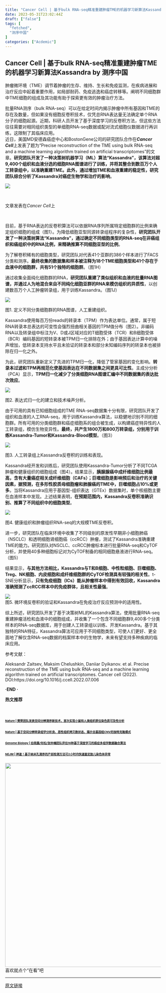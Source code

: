 ```yaml
---
title: "Cancer Cell | 基于bulk RNA-seq精准重建肿瘤TME的机器学习新算法Kassandra"
date: 2023-05-31T23:02:44Z
draft: ["false"]
tags: [
  "fetched",
  "测序中国"
]
categories: ["Acdemic"]
---
```

Cancer Cell | 基于bulk RNA-seq精准重建肿瘤TME的机器学习新算法Kassandra by 测序中国
------
<div><section><section powered-by="xiumi.us"><section><section powered-by="xiumi.us"><section><p><span>肿瘤微环境（TME）调节着肿瘤的生存、维持、生长和免疫监测，在疾病进展和治疗反应中起着重要作用，如局部耐药、免疫逃逸和癌症转移等。阐明不同细胞群中TME细胞的组成及其功能有助于探索更有效的肿瘤治疗方法。</span></p><section><span>批量RNA测序（bulk RNA-seq）可以在给定时间内揭示肿瘤中所有基因和TME的存在及数量，但如果没有细胞反卷积技术，仅凭总RNA表达量无法确定单个RNA分子的细胞起源。近期，科研人员开发了基于深度学习的反卷积方法，但这些方法往往需要对相同组织类型的单细胞RNA-seq数据或配对流式细胞仪数据进行再训练，这限制了其临床应用。</span></section><section><span>近日，美国</span><span>MD安德森癌症中心</span><span>和</span><span>BostonGene公司</span><span>的研究团队合作在</span><em><strong>Cancer Cell</strong></em><span>上发表了题为“Precise reconstruction of the TME using bulk RNA-seq and a machine learning algorithm trained on artificial transcriptomes”的文章。</span><strong>研究团队开发了一种决策树机器学习（ML）算法“Kassandra”，该算法对超9,400个组织和血液分选的细胞RNA图谱进行了训练，并将其整合到数百万个人工转录组中，以准确重建TME</strong><strong><span>。</span><span>此外，通过增加TME和血液重建的稳定性，研究团队综合分析了Kassandra对癌症生物学和治疗的影响</span></strong><span>。</span></section><section><span></span></section><p><img data-galleryid="" data-ratio="0.5431034482758621" data-s="300,640" data-src="https://mmbiz.qpic.cn/mmbiz_png/DMKW2dzPflLsmmHeMrVianj9ogXH5QiaXJgHEVsuCmRiasSUZXibDzJaEHC4weGuiaGWibOKWQ11e5Ns0vQxc1UCu1vw/640?wx_fmt=png" data-type="png" data-w="1044" src="https://mmbiz.qpic.cn/mmbiz_png/DMKW2dzPflLsmmHeMrVianj9ogXH5QiaXJgHEVsuCmRiasSUZXibDzJaEHC4weGuiaGWibOKWQ11e5Ns0vQxc1UCu1vw/640?wx_fmt=png"></p><section><p><span> </span></p><p><span>文章发表在<em>Cancer Cell</em>上</span></p></section></section></section></section></section></section><p><br></p><section><span>目前，基于RNA表达的反卷积算法可以依据RNA序列所属特定细胞群的比例来确定组织细胞的组成（图1）。为降低细胞亚型同源转录组程序的复杂性，<strong>研究团队开发了一种决策树算法“Kassandra”，通过确定不同细胞类型的RNA-seq在非癌组织和癌组织中的RNA比例，来精确推算不同细胞亚型的比例</strong>。</span></section><p><span>为了解卷积稀有的细胞类型，研究团队对代表41个亚群的386个样本进行了FACS分类和测序。<strong>最终收集的数据集和样本被注释为18个TME细胞类型和41个存在于血液中的细胞群，共有51个独特的细胞群</strong>。（图1H）</span></p><p><span>通过收集全面纯化细胞群的RNA，<strong>研究团队重建了类似组织和血液的批量RNA图谱，并通过人为地混合来自不同纯化细胞亚群的RNA来模仿组织的异质性</strong>，以创建数百万个人工肿瘤转录组，用于训练Kassandra。（图1J）</span></p><section><img data-backh="605" data-backw="578" data-galleryid="" data-ratio="1.0473061760840998" data-s="300,640" data-src="https://mmbiz.qpic.cn/mmbiz_png/DMKW2dzPflLsmmHeMrVianj9ogXH5QiaXJtmcZXy5UfibsFVHKmWYFUS9ynvs7Qydfv1Yj3UZvf4iaMpicrxq2nGbQw/640?wx_fmt=png" data-type="png" data-w="761" src="https://mmbiz.qpic.cn/mmbiz_png/DMKW2dzPflLsmmHeMrVianj9ogXH5QiaXJtmcZXy5UfibsFVHKmWYFUS9ynvs7Qydfv1Yj3UZvf4iaMpicrxq2nGbQw/640?wx_fmt=png"></section><p><span>图1. 定义不同分类细胞群的RNA图谱，人工重建组织。</span><span></span></p><p><span>Kassandra使用每百万份reads的转录本（TPM）作为表达单位。通常，属于短RNA转录本总表达的可变性会强烈扭曲相关基因的TPM值分布（图2）。非编码RNA以及转录组中标注为V、D或J区域对应的T细胞受体（TCR）和B细胞受体（BCR）编码基因的短转录本被TPM归一化排除在外；由于基因表达计算中的噪声增加，低转录本支持水平且未验证的转录本和部分未知编码序列的转录本也被排除在归一化之外。</span></p><p><span>为此，研究团队重新定义了先进的TPM归一化，降低了管家基因的变化影响。<strong>转录本过滤和TPM再规范化使基因表达在不同数据集之间更具可比性</strong>。主成分分析（PCA）显示，<strong>TPM归一化减少了分类细胞RNA图谱汇编中不同数据集的表达批次效应</strong>。</span></p><section><img data-backh="469" data-backw="578" data-galleryid="" data-ratio="0.8107752956636005" data-s="300,640" data-src="https://mmbiz.qpic.cn/mmbiz_png/DMKW2dzPflLsmmHeMrVianj9ogXH5QiaXJRricD40kMfgRU8mbsWUSKMMKN8vytOsqC27UN6RicR9nbqd6icNYxc9aA/640?wx_fmt=png" data-type="png" data-w="761" src="https://mmbiz.qpic.cn/mmbiz_png/DMKW2dzPflLsmmHeMrVianj9ogXH5QiaXJRricD40kMfgRU8mbsWUSKMMKN8vytOsqC27UN6RicR9nbqd6icNYxc9aA/640?wx_fmt=png"></section><p><span>图2. 表达式归一化的建立和技术噪声分析。</span><span></span></p><p><span>由于可用的具有已知细胞组成的TME RNA-seq数据集十分有限，研究团队开发了组织和血液的人工RNA-seq，用于训练Kassandra算法，以稳健地识别不同的细胞群。所有可用的分类细胞群和癌症细胞系的组合被生成，以构建癌症特异性的人工转录组，模仿生物变异性。<strong>最终，共产生1800万和800万转录组，分别用于训练Kassandra-Tumor和Kassandra-Blood模型</strong>。（图3） </span></p><section><img data-backh="700" data-backw="578" data-galleryid="" data-ratio="1.2115637319316688" data-s="300,640" data-src="https://mmbiz.qpic.cn/mmbiz_png/DMKW2dzPflLsmmHeMrVianj9ogXH5QiaXJTiaPGAQRaPibBSeTHlRIRVplupKCOwMrefYdK3FxuKrD1r7bXf1riczSQ/640?wx_fmt=png" data-type="png" data-w="761" src="https://mmbiz.qpic.cn/mmbiz_png/DMKW2dzPflLsmmHeMrVianj9ogXH5QiaXJTiaPGAQRaPibBSeTHlRIRVplupKCOwMrefYdK3FxuKrD1r7bXf1riczSQ/640?wx_fmt=png"></section><p><span>图3. 人工转录组上Kassandra反卷积的训练和表现。</span></p><p><span>Kassandra经开发和训练后，研究团队使用Kassandra-Tumor分析了不同TCGA肿瘤和健康组织的细胞组成（图4）。结果显示，<strong>胰腺腺癌中成纤维细胞比例最高，含有大量癌症相关成纤维细胞（CAFs）；巨噬细胞是影响预后和治疗的关键因素，据预测，在多形性胶质母细胞瘤和肺腺癌的TME中，巨噬细胞占10%或更多</strong>。当将Kassandra应用于基因型-组织表达（GTEx）数据集时，单个核细胞主要在血液样本中发现。上述结果表明，<strong>在预期范围内，Kassandra反卷积准确识别、推算了不同组织中的细胞类型</strong>。 </span></p><section><img data-backh="540" data-backw="578" data-galleryid="" data-ratio="0.9342969776609724" data-s="300,640" data-src="https://mmbiz.qpic.cn/mmbiz_png/DMKW2dzPflLsmmHeMrVianj9ogXH5QiaXJVBW63DdsxazYcdcEibYicYcleS5Sm4EA4Z8ZbwxibzoHc1sibOTOCmujWg/640?wx_fmt=png" data-type="png" data-w="761" src="https://mmbiz.qpic.cn/mmbiz_png/DMKW2dzPflLsmmHeMrVianj9ogXH5QiaXJVBW63DdsxazYcdcEibYicYcleS5Sm4EA4Z8ZbwxibzoHc1sibOTOCmujWg/640?wx_fmt=png"></section><p><span>图4. 健康组织和肿瘤组织RNA-seq的大规模TME反卷积。</span></p><p><span>进一步，研究团队在临床环境中收集了不同级别的原发性早期非小细胞肺癌（NSCLC）和透明细胞肾细胞癌（ccRCC）肿瘤，测试了Kassandra准确重建TME的能力。研究团队对NSCLC、ccRCC肿瘤标本进行批量RNA-seq和CyTOF分析，并使用40多种细胞标记对为CyTOF制备的相同细胞悬液进行RNA-seq。（图5）</span></p><p><span>结果显示，<strong>与其他方法相比，Kassandra与T和B细胞、中性粒细胞、巨噬细胞、Treg、NK细胞、内皮细胞和成纤维细胞群的CyTOF检测具有较强的相关性</strong>。t-SNE分析显示，<strong>只有免疫细胞（ICs）能从肿瘤样本中得到有效回收，Kassandra准确预测了ccRCC样本中的免疫群体，且相关性最强</strong>。 </span></p><section><img data-backh="559" data-backw="578" data-galleryid="" data-ratio="0.9671484888304862" data-s="300,640" data-src="https://mmbiz.qpic.cn/mmbiz_png/DMKW2dzPflLsmmHeMrVianj9ogXH5QiaXJpz7TbTV8DLGpwxZS1TWibtBWQkbJDB0v53SYkYpgYibcLfS9Sy4LphfA/640?wx_fmt=png" data-type="png" data-w="761" src="https://mmbiz.qpic.cn/mmbiz_png/DMKW2dzPflLsmmHeMrVianj9ogXH5QiaXJpz7TbTV8DLGpwxZS1TWibtBWQkbJDB0v53SYkYpgYibcLfS9Sy4LphfA/640?wx_fmt=png"></section><section><span>图5. 微环境反卷积的验证和Kassandra在免疫治疗反应预测中的适用性。</span></section><p><span>综上所述，研究团队开发了基于决策树ML的Kassandra算法，使用批量RNA-seq重建肿瘤活检和血液中的细胞组成，并收集了一个包含不同细胞群9,400多个分类样本的RNA-seq数据库，用于创建人工转录组以训练、开发Kassandra。基于其独特的RNA特征，Kassandra算法可应用于不同细胞类型，可使人们更好、更全面地了解仅含RNA-seq数据的档案样本中的生物学，未来有望支持多种疾病的临床应用。</span></p><p><span>参考文献：</span></p><p><span>Aleksandr Zaitsev, Maksim Chelushkin, Daniiar Dyikanov. et al. Precise reconstruction of the TME using bulk RNA-seq and a machine learning algorithm trained on artificial transcriptomes. Cancer cell (2022). DOI:https://doi.org/10.1016/j.ccell.2022.07.006</span></p><section data-role="paragraph"><p><strong><span>·END ·</span></strong></p></section><section data-role="paragraph"><section><section powered-by="xiumi.us"><section><section powered-by="xiumi.us"><section><p><span><strong>热文推荐</strong></span></p></section></section></section></section></section><section><section><section><section powered-by="xiumi.us"><section><p><br></p></section></section><section><section powered-by="xiumi.us"><section powered-by="xiumi.us"><section><h1><a target="_blank" href="http://mp.weixin.qq.com/s?__biz=MzA5NTYzMzAyNQ==&amp;mid=2650245968&amp;idx=1&amp;sn=5d8dea81683278b573135005208d98f6&amp;chksm=88bf40bebfc8c9a898e22945cc978edc98ca69ada3a88e9c32e630c1999c0b7d070cb1b453ab&amp;scene=21#wechat_redirect" textvalue="13.5小时即可获得WGS诊断结果！遗传病快速诊断管理系统GTRx与时间赛跑" linktype="text" imgurl="" imgdata="null" data-itemshowtype="0" tab="innerlink" data-linktype="2" hasload="1"><span></span></a></h1><h1><a target="_blank" href="https://mp.weixin.qq.com/s?__biz=MzA5NTYzMzAyNQ==&amp;mid=2650246943&amp;idx=1&amp;sn=3652f43502852ea5031bdc8827424120&amp;chksm=88bf44f1bfc8cde798ddb8e00f3833f064041ccf93142764e3fb55d5b2dd9e57343b1d227f3e&amp;token=1735238529&amp;lang=zh_CN&amp;scene=21#wechat_redirect" textvalue="Nature | 樊荣团队发表空间分辨测序新技术，首次实现小鼠和人类组织原位染色质可及性分析" linktype="text" imgurl="" imgdata="null" tab="innerlink" data-linktype="2"><span>Nature | 樊荣团队发表空间分辨测序新技术，首次实现小鼠和人类组织原位染色质可及性分析</span></a></h1><h1><a target="_blank" href="http://mp.weixin.qq.com/s?__biz=MzA5NTYzMzAyNQ==&amp;mid=2650245968&amp;idx=1&amp;sn=5d8dea81683278b573135005208d98f6&amp;chksm=88bf40bebfc8c9a898e22945cc978edc98ca69ada3a88e9c32e630c1999c0b7d070cb1b453ab&amp;scene=21#wechat_redirect" textvalue="13.5小时即可获得WGS诊断结果！遗传病快速诊断管理系统GTRx与时间赛跑" linktype="text" imgurl="" imgdata="null" data-itemshowtype="0" tab="innerlink" data-linktype="2" hasload="1"><span></span></a></h1></section></section></section><section powered-by="xiumi.us"><section powered-by="xiumi.us"><section><h1><a target="_blank" href="https://mp.weixin.qq.com/s?__biz=MzA5NTYzMzAyNQ==&amp;mid=2650246942&amp;idx=1&amp;sn=2065e85a4048fb8fc358bd8f874ef2da&amp;chksm=88bf44f0bfc8cde687e3fb4116d398112d80bd83cfd1a2f9ea68bb8bb5ca0427181021e74d31&amp;token=1735238529&amp;lang=zh_CN&amp;scene=21#wechat_redirect" textvalue="Nature | 基于空间分辨转录组学分析良、恶性组织拷贝数状态，揭示全基因组CNV的独特克隆模式" linktype="text" imgurl="" imgdata="null" tab="innerlink" data-linktype="2"><span>Nature | 基于空间分辨转录组学分析良、恶性组织拷贝数状态，揭示全基因组CNV的独特克隆模式</span></a></h1><h1><a target="_blank" href="http://mp.weixin.qq.com/s?__biz=MzA5NTYzMzAyNQ==&amp;mid=2650245774&amp;idx=1&amp;sn=ab86c98cd7ebcdb68ef1d2bfbb1f6479&amp;chksm=88bf4160bfc8c876f114b2ccb04a516a81c3467ce2c7244ff1805587a685e3d5cfb1bbb4abf2&amp;scene=21#wechat_redirect" textvalue="Nat Commun发布迄今最大规模、最全面的亚洲人群实体瘤体细胞突变图谱" linktype="text" imgurl="" imgdata="null" data-itemshowtype="0" tab="innerlink" data-linktype="2" hasload="1"><span></span></a></h1></section></section></section><section powered-by="xiumi.us"><section powered-by="xiumi.us"><section><h1><a target="_blank" href="https://mp.weixin.qq.com/s?__biz=MzA5NTYzMzAyNQ==&amp;mid=2650246904&amp;idx=1&amp;sn=db0b948bd525c4665640a0791a240b74&amp;chksm=88bf4516bfc8cc000c6f95af7fc2130d5d32616b0aa48303430fe6ed46e3af2b2eb90f83a865&amp;token=1735238529&amp;lang=zh_CN&amp;scene=21#wechat_redirect" textvalue="Genome Biology | 伯晓晨/何松/张仲楠团队评估16种基于深度学习的癌症多组学数据融合算法" linktype="text" imgurl="" imgdata="null" tab="innerlink" data-linktype="2"><span>Genome Biology | 伯晓晨/何松/张仲楠团队评估16种基于深度学习的癌症多组学数据融合算法</span></a></h1><h1><a target="_blank" href="http://mp.weixin.qq.com/s?__biz=MzA5NTYzMzAyNQ==&amp;mid=2650244351&amp;idx=1&amp;sn=0fc64e5c2e3717520233f4168496e6a0&amp;chksm=88bf4f11bfc8c607855c249b392ea61f3a3274cca13ba09bd33d397f6963dffe11c13c58116c&amp;scene=21#wechat_redirect" textvalue="侯英勇/丁琛/贺福初团队合作发布中国人群鳞状细胞癌蛋白质组学图谱" linktype="text" imgurl="" imgdata="null" data-itemshowtype="0" tab="innerlink" data-linktype="2" hasload="1"><span></span></a></h1></section></section></section><section powered-by="xiumi.us"><section powered-by="xiumi.us"><section><h1><a target="_blank" href="http://mp.weixin.qq.com/s?__biz=MzA5NTYzMzAyNQ==&amp;mid=2650244377&amp;idx=1&amp;sn=b6d6473c91e1b5448e18dbeaa7ae8274&amp;chksm=88bf4ef7bfc8c7e1049eb3b868a074cc2e743d8421c142b16fc6efe546c398fc41f8e5f9fc2d&amp;scene=21#wechat_redirect" textvalue="Nature 基于20万人全基因组测序绘制克隆性造血遗传易感性图谱" linktype="text" imgurl="" imgdata="null" data-itemshowtype="0" tab="innerlink" data-linktype="2" hasload="1"><span><span></span></span></a></h1><h1><a target="_blank" href="https://mp.weixin.qq.com/s?__biz=MzA5NTYzMzAyNQ==&amp;mid=2650246368&amp;idx=1&amp;sn=d95ef1512c5ee60a7d2ff3661ba78b2b&amp;chksm=88bf470ebfc8ce18f0466b315fddd9f5e42c491baceeae1e73ee1cb25dc44d5953dbbc683b00&amp;token=1735238529&amp;lang=zh_CN&amp;scene=21#wechat_redirect" textvalue="NEJM | 神速！基于纳米孔测序的产前检测方法可2小时内快速鉴定胎儿染色体异常" linktype="text" imgurl="" imgdata="null" tab="innerlink" data-linktype="2"><span>NEJM | 神速！基于纳米孔测序的产前检测方法可2小时内快速鉴定胎儿染色体异常</span></a></h1><h1><a target="_blank" href="http://mp.weixin.qq.com/s?__biz=MzA5NTYzMzAyNQ==&amp;mid=2650244377&amp;idx=1&amp;sn=b6d6473c91e1b5448e18dbeaa7ae8274&amp;chksm=88bf4ef7bfc8c7e1049eb3b868a074cc2e743d8421c142b16fc6efe546c398fc41f8e5f9fc2d&amp;scene=21#wechat_redirect" textvalue="Nature 基于20万人全基因组测序绘制克隆性造血遗传易感性图谱" linktype="text" imgurl="" imgdata="null" data-itemshowtype="0" tab="innerlink" data-linktype="2" hasload="1"><span></span></a></h1></section></section></section></section></section></section></section><section><section><img data-backh="288" data-backw="576" data-copyright="0" data-fileid="502746635" data-ratio="0.5" data-src="https://mmbiz.qpic.cn/mmbiz_gif/DMKW2dzPflITfToxw7teIvyofv8GDEPfVpOaV6zUHwv1TAmvVvcSicmgiax1sIZiby5sLiaORyKKMy9S4RwYickByHg/640?wx_fmt=gif&amp;wxfrom=5&amp;wx_lazy=1" data-type="gif" data-w="1000" width="660px" src="https://mmbiz.qpic.cn/mmbiz_gif/DMKW2dzPflITfToxw7teIvyofv8GDEPfVpOaV6zUHwv1TAmvVvcSicmgiax1sIZiby5sLiaORyKKMy9S4RwYickByHg/640?wx_fmt=gif&amp;wxfrom=5&amp;wx_lazy=1"><br></section><section><span>喜欢就点个“在看”吧</span></section></section></section></div>  
<hr>
<a href="https://mp.weixin.qq.com/s/0DascCYd5eadwdl77gcyeA",target="_blank" rel="noopener noreferrer">原文链接</a>
